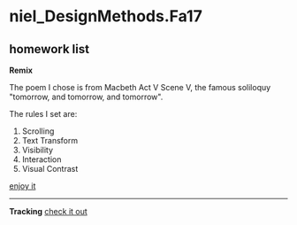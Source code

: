 # niel_DesignMethods.Fa17

## homework list

**Remix**

The poem I chose is from Macbeth Act V Scene V, the famous soliloquy "tomorrow, and tomorrow, and tomorrow".

The rules I set are:
1. Scrolling
2. Text Transform
3. Visibility
4. Interaction
5. Visual Contrast

[enjoy it](https://sssirius.github.io/niel_DesignMethods.Fa17/remix/#index.html)

---
**Tracking**
[check it out](https://sssirius.github.io/niel_DesignMethods.Fa17/tracking/#index.html)


